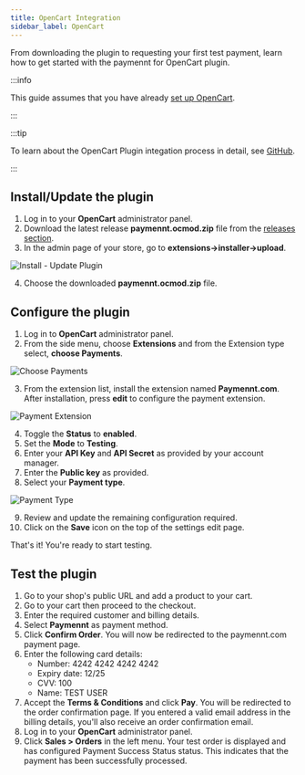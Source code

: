 ```yaml
---
title: OpenCart Integration
sidebar_label: OpenCart
---
```


From downloading the plugin to requesting your first test payment, learn how to get started with the paymennt for OpenCart plugin.

:::info

This guide assumes that you have already [set up OpenCart](https://docs.opencart.com/en-gb/installation/).

:::

:::tip

To learn about the OpenCart Plugin integation process in detail, see [GitHub](https://github.com/paymennt/opencart).

:::

## Install/Update the plugin​

1. Log in to your **OpenCart** administrator panel.
2. Download the latest release **paymennt.ocmod.zip** file from the [releases section](https://github.com/paymennt/opencart/releases/tag/v1.0.1).
3. In the admin page of your store, go to **extensions->installer->upload**.

![Install - Update Plugin](/img/guides/ecommerce-integration/e-commerce-opencart-install-update-plugin.png)

4. Choose the downloaded **paymennt.ocmod.zip** file.

## Configure the plugin​

1. Log in to **OpenCart** administrator panel.
2. From the side menu, choose **Extensions** and from the Extension type select, **choose Payments**.

![Choose Payments](/img/guides/ecommerce-integration/e-commerce-opencart-configure-plugin-choose-payment.png)

3. From the extension list, install the extension named **Paymennt.com**. After installation, press **edit** to configure the payment extension.

![Payment Extension](/img/guides/ecommerce-integration/e-commerce-opencart-configure-plugin-payment-extension.png)

4. Toggle the **Status** to **enabled**.
5. Set the **Mode** to **Testing**.
6. Enter your **API Key** and **API Secret** as provided by your account manager.
7. Enter the **Public key** as provided.
8. Select your **Payment type**.

![Payment Type](/img/guides/ecommerce-integration/e-commerce-opencart-configure-plugin-payment-type.png)

9. Review and update the remaining configuration required.
10. Click on the **Save** icon on the top of the settings edit page.

That's it! You're ready to start testing.

## Test the plugin​

1. Go to your shop's public URL and add a product to your cart.
2. Go to your cart then proceed to the checkout.
3. Enter the required customer and billing details.
4. Select **Paymennt** as payment method.
5. Click **Confirm Order**. You will now be redirected to the paymennt.com payment page.
6. Enter the following card details:
    * Number: 4242 4242 4242 4242
    * Expiry date: 12/25
    * CVV: 100
    * Name: TEST USER
7. Accept the **Terms & Conditions** and click **Pay**. You will be redirected to the order confirmation page. If you entered a valid email address in the billing details, you'll also receive an order confirmation email.
8. Log in to your **OpenCart** administrator panel.
9. Click **Sales > Orders** in the left menu. Your test order is displayed and has configured Payment Success Status status. This indicates that the payment has been successfully processed.
